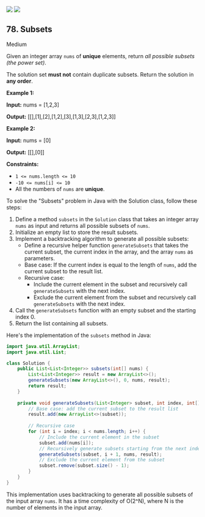 [![](https://img.shields.io/github/stars/javadev/LeetCode-in-Java?label=Stars&style=flat-square)](https://github.com/javadev/LeetCode-in-Java)
[![](https://img.shields.io/github/forks/javadev/LeetCode-in-Java?label=Fork%20me%20on%20GitHub%20&style=flat-square)](https://github.com/javadev/LeetCode-in-Java/fork)

## 78\. Subsets

Medium

Given an integer array `nums` of **unique** elements, return _all possible subsets (the power set)_.

The solution set **must not** contain duplicate subsets. Return the solution in **any order**.

**Example 1:**

**Input:** nums = [1,2,3]

**Output:** [[],[1],[2],[1,2],[3],[1,3],[2,3],[1,2,3]] 

**Example 2:**

**Input:** nums = [0]

**Output:** [[],[0]] 

**Constraints:**

*   `1 <= nums.length <= 10`
*   `-10 <= nums[i] <= 10`
*   All the numbers of `nums` are **unique**.

To solve the "Subsets" problem in Java with the Solution class, follow these steps:

1. Define a method `subsets` in the `Solution` class that takes an integer array `nums` as input and returns all possible subsets of `nums`.
2. Initialize an empty list to store the result subsets.
3. Implement a backtracking algorithm to generate all possible subsets:
   - Define a recursive helper function `generateSubsets` that takes the current subset, the current index in the array, and the array `nums` as parameters.
   - Base case: If the current index is equal to the length of `nums`, add the current subset to the result list.
   - Recursive case:
     - Include the current element in the subset and recursively call `generateSubsets` with the next index.
     - Exclude the current element from the subset and recursively call `generateSubsets` with the next index.
4. Call the `generateSubsets` function with an empty subset and the starting index 0.
5. Return the list containing all subsets.

Here's the implementation of the `subsets` method in Java:

```java
import java.util.ArrayList;
import java.util.List;

class Solution {
    public List<List<Integer>> subsets(int[] nums) {
        List<List<Integer>> result = new ArrayList<>();
        generateSubsets(new ArrayList<>(), 0, nums, result);
        return result;
    }
    
    private void generateSubsets(List<Integer> subset, int index, int[] nums, List<List<Integer>> result) {
        // Base case: add the current subset to the result list
        result.add(new ArrayList<>(subset));
        
        // Recursive case
        for (int i = index; i < nums.length; i++) {
            // Include the current element in the subset
            subset.add(nums[i]);
            // Recursively generate subsets starting from the next index
            generateSubsets(subset, i + 1, nums, result);
            // Exclude the current element from the subset
            subset.remove(subset.size() - 1);
        }
    }
}
```

This implementation uses backtracking to generate all possible subsets of the input array `nums`. It has a time complexity of O(2^N), where N is the number of elements in the input array.